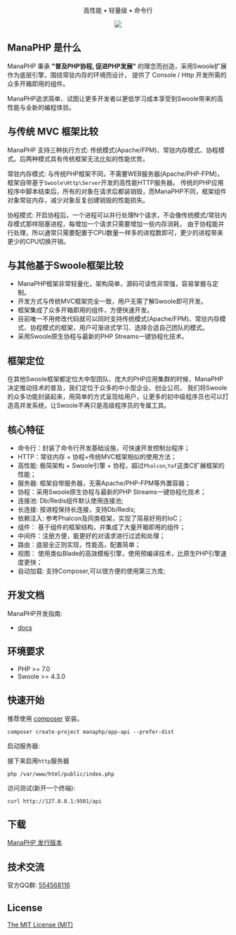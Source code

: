 <p align="center">高性能 • 轻量级 • 命令行</p>

<p align="center">
<img src="https://img.shields.io/badge/platform-linux%20%7C%20win%20%7C%20osx-lightgrey.svg">
</p>

## ManaPHP 是什么

ManaPHP 秉承 **"普及PHP协程, 促进PHP发展"** 的理念而创造，采用Swoole扩展作为底层引擎，围绕常驻内存的环境而设计，
提供了 Console / Http 开发所需的众多开箱即用的组件。

ManaPHP追求简单、试图让更多开发者以更低学习成本享受到Swoole带来的高性能与全新的编程体验。

## 与传统 MVC 框架比较

ManaPHP 支持三种执行方式: 传统模式(Apache/FPM)、常驻内存模式、协程模式。后两种模式具有传统框架无法比拟的性能优势。

常驻内存模式: 与传统PHP框架不同，不需要WEB服务器(Apache/PHP-FPM)，框架自带基于`Swoole\Http\Server`开发的高性能HTTP服务器。
传统的PHP应用程序中脚本结束后，所有的对象在请求后都装销毁，而ManaPHP不同，框架组件对象常驻内存，减少对象反复创建销毁的性能损失。

协程模式: 开启协程后，一个进程可以并行处理N个请求，不会像传统模式/常驻内存模式那样阻塞进程，每增加一个请求只需要增加一些内存消耗，
由于协程能并行处理，所以通常只需要配置于CPU数量一样多的进程数即可，更少的进程带来更少的CPU切换开销。

## 与其他基于Swoole框架比较

* ManaPHP框架非常轻量化，架构简单，源码可读性非常强，容易掌握与定制。
* 开发方式与传统MVC框架完全一致，用户无需了解Swoole即可开发。
* 框架集成了众多开箱即用的组件，方便快速开发。
* 目前唯一不用修改代码就可以同时支持传统模式(Apache/FPM)、常驻内存模式、协程模式的框架，用户可渐进式学习、选择合适自己团队的模式。
* 采用Swoole原生协程与最新的PHP Streams一键协程化技术。

## 框架定位

在其他Swoole框架都定位大中型团队、庞大的PHP应用集群的时候，ManaPHP决定推动技术的普及，我们定位于众多的中小型企业、创业公司，
我们将Swoole的众多功能封装起来，用简单的方式呈现给用户，让更多的初中级程序员也可以打造高并发系统，让Swoole不再只是高级程序员的专属工具。

## 核心特征

* 命令行：封装了命令行开发基础设施，可快速开发控制台程序；
* HTTP：常驻内存 + 协程+传统MVC框架相似的使用方法；
* 高性能: 极简架构 + Swoole引擎 + 协程，超过`Phalcon`,`Yaf`这类C扩展框架的性能；
* 服务器: 框架自带服务器，无需Apache/PHP-FPM等外置容器；
* 协程：采用Swoole原生协程与最新的PHP Streams一键协程化技术；
* 连接池: Db/Redis组件默认使用连接池;
* 长连接: 按进程保持长连接，支持Db/Redis;
* 依赖注入: 参考Phalcon及同类框架，实现了简易好用的IoC；
* 组件： 基于组件的框架结构，并集成了大量开箱即用的组件；
* 中间件：注册方便，能更好的对请求进行过滤和处理；
* 路由：底层全正则实现，性能高，配置简单；
* 视图： 使用类似Blade的高效模板引擎，使用预编译技术，比原生PHP引擎速度更快；
* 自动加载: 支持Composer,可以很方便的使用第三方库;

## 开发文档

ManaPHP开发指南:
- [docs](docs/)

## 环境要求

* PHP >= 7.0
* Swoole >= 4.3.0

## 快速开始

推荐使用 [composer](https://www.phpcomposer.com/) 安装。

```
composer create-project manaphp/app-api --prefer-dist
```

启动服务器:

接下来启用`http`服务器
```
php /var/www/html/public/index.php
```

访问测试(新开一个终端):

```
curl http://127.0.0.1:9501/api
```

## 下载

[ManaPHP 发行版本](https://github.com/manaphp/manaphp/releases)

## 技术交流

官方QQ群: [554568116](http://qm.qq.com/cgi-bin/qm/qr?k=xkXnkJZXsvgMyz4d8k_pKKJgPKJm8b-T&group_code=554568116)

## License

[The MIT License (MIT)](https://mit-license.org/)
